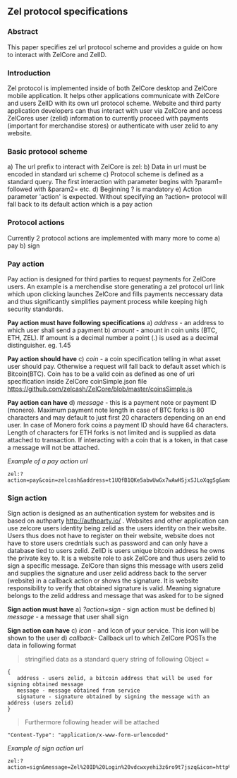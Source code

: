 ## Zel protocol specifications

### Abstract
This paper specifies zel url protocol scheme and provides a guide on how to interact with ZelCore and ZelID.

### Introduction
Zel protocol is implemented inside of both ZelCore desktop and ZelCore mobile application. It helps other applications communicate with ZelCore and users ZelID with its own url protocol scheme. Website and third party application developers can thus interact with user via ZelCore and access ZelCores user (zelid) information to currently proceed with payments (important for merchandise stores) or authenticate with user zelid to any website.

### Basic protocol scheme
a) The url prefix to interact with ZelCore is zel:
b) Data in url must be encoded in standard uri scheme
c) Protocol scheme is defined as a standard query. The first interaction with parameter begins with ?param1= followed with &param2= etc.
d) Beginning ? is mandatory
e) Action parameter 'action' is expected. Without specifying an ?action= protocol will fall back to its default action which is a pay action

### Protocol actions
Currently 2 protocol actions are implemented with many more to come
a) pay
b) sign

### Pay action
Pay action is designed for third parties to request payments for ZelCore users. An example is a merchendise store generating a zel protocol url link which upon clicking launches ZelCore and fills payments neccessary data and thus significantly simplifies payment process while keeping high security standards.

**Pay action must have following specifications**
a) *address* - an address to which user shall send a payment
b) *amount* - amount in coin units (BTC, ETH, ZEL). If amount is a decimal number a point (.) is used as a decimal distinguisher. eg. 1.45 

**Pay action should have**
c) *coin* - a coin specification telling in what asset user should pay. Otherwise a request will fall back to default asset which is Bitcoin(BTC). Coin has to be a valid
coin as defined as one of uri specification inside ZelCore coinSimple.json file https://github.com/zelcash/ZelCore/blob/master/coinsSimple.js

**Pay action can have**
d) *message* - this is a payment note or payment ID (monero). Maximum payment note length in case of BTC forks is 80 characters and may default to just first 20 characters
depending on an end user. In case of Monero fork coins a payment ID should have 64 characters. Length of characters for ETH forks is not limited and is supplied as data attached 
to transaction. If interacting with a coin that is a token, in that case a message will not be attached.

*Example of a pay action url*
```
zel:?action=pay&coin=zelcash&address=t1UQfB1QKe5abwUwGx7wAwHSjxSJLoXqgSg&amount=3&message=Payment%20for%20dinner
```

### Sign action
Sign action is designed as an authentication system for websites and is based on authparty http://authparty.io/ . Websites and other application can use zelcore users identity being zelid as the users identity on their website. Users thus does not have to register on their website, website does not have to store users credntials such as password and can only have a database tied to users zelid. ZelID is users unique bitcoin address he owns the private key to. It is a website role to ask ZelCore and thus users zelid to sign a specific message. ZelCore than signs this message with users zelid and supplies the signature and user zelid address back to the server (website) in a callback action 
or shows the signature. It is website responsibility to verify that obtained signature is valid. Meaning signature belongs to the zelid address and message that was asked for to be signed

**Sign action must have**
a) *?action=sign* - sign action must be defined
b) *message* - a message that user shall sign

**Sign action can have**
c) *icon* - and Icon of your service. This icon will be shown to the user
d) *callback*- Callback url to which ZelCore POSTs the data in following format

> stringified data as a standard query string of following Object =
```
{
   address - users zelid, a bitcoin address that will be used for signing obtained message
   message - message obtained from service
   signature - signature obtained by signing the message with an address (users zelid)
}
```
> Furthermore following header will be attached
```
"Content-Type": "application/x-www-form-urlencoded"
```

*Example of sign action url*
```
zel:?action=sign&message=Zel%20ID%20Login%20vdcwxyehi3z6ro9t7jszq&icon=http%3A%2F%2Fzelid.io%2Fimg%2FzelID.svg&callback=http%3A%2F%2Fdev.authparty.io%2Fapi%2Fv1%2Fauthorize_login%3Fmodal_id%3DWpKmMMyWqRZonzA
```
